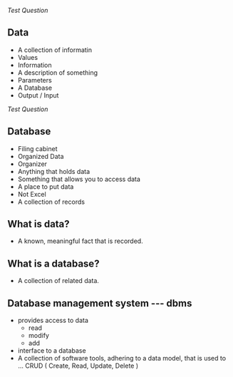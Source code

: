 *Test Question*

## Data 
- A collection of informatin
- Values
- Information
- A description of something
- Parameters
- A Database
- Output / Input

*Test Question*

## Database 
- Filing cabinet
- Organized Data
- Organizer
- Anything that holds data
- Something that allows you to access data
- A place to put data
- Not Excel
- A collection of records

## What is data?
- A known, meaningful fact that is recorded.

## What is a database?
- A collection of related data.

## Database management system --- dbms
- provides access to data
    - read
	- modify
	- add
- interface to a database
- A collection of software tools, adhering to a data model, that is used to ...
  CRUD ( Create, Read, Update, Delete )
